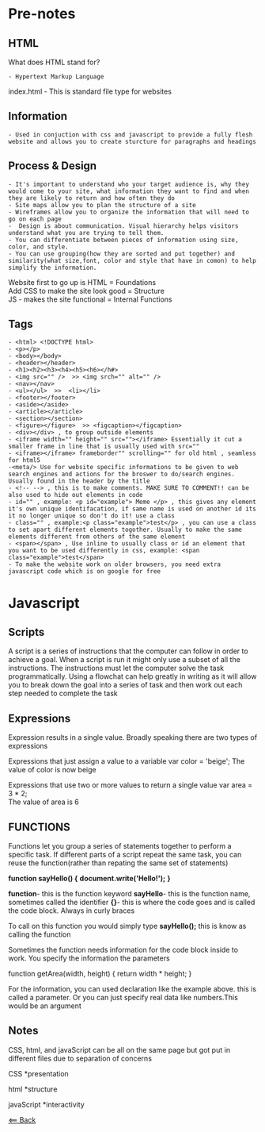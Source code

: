 # Pre-notes  

## HTML  

What does HTML stand for?  

    - Hypertext Markup Language  

index.html - This is standard file type for websites  

## Information  

    - Used in conjuction with css and javascript to provide a fully flesh website and allows you to create sturcture for paragraphs and headings

## Process & Design  

    - It's important to understand who your target audience is, why they would come to your site, what information they want to find and when they are likely to return and how often they do
    - Site maps allow you to plan the structure of a site
    - Wireframes allow you to organize the information that will need to go on each page
    -  Design is about communication. Visual hierarchy helps visitors understand what you are trying to tell them.
    - You can differentiate between pieces of information using size, color, and style.
    - You can use grouping(how they are sorted and put together) and similarity(what size,font, color and style that have in comon) to help simplify the information.

Website first to go up is HTML = Foundations  
Add CSS to make the site look good = Structure  
JS - makes the site functional = Internal Functions  

## Tags  

    - <html> <!DOCTYPE html>
    - <p></p>
    - <body></body>
    - <header></header>
    - <h1><h2><h3><h4><h5><h6></h#>
    - <img src="" />  >> <img srch="" alt="" />
    - <nav></nav>
    - <ul></ul>  >>  <li></li>
    - <footer></footer>
    - <aside></aside>
    - <article></article>
    - <section></section>
    - <figure></figure>  >> <figcaption></figcaption>
    - <div></div> , to group outside elements
    - <iframe width="" height="" src=""></iframe> Essentially it cut a smaller frame in line that is usually used with src=""
    - <iframe></iframe> frameborder"" scrolling="" for old html , seamless for html5
    -<meta/> Use for website specific informations to be given to web search engines and actions for the broswer to do/search engines. Usually found in the header by the title
    - <!-- --> , this is to make comments. MAKE SURE TO COMMENT!! can be also used to hide out elements in code
    - id="" , example: <p id="example"> Meme </p> , this gives any element it's own unique identifacation, if same name is used on another id its it no longer unique so don't do it! use a class
    - class="" , example:<p class="example">test</p> , you can use a class to set apart different elements togother. Usually to make the same elements different from others of the same element
    - <span></span> , Use inline to usually class or id an element that you want to be used differently in css, example: <span class="example">test</span>
    - To make the website work on older browsers, you need extra javascript code which is on google for free

# Javascript

## Scripts

A script is a series of instructions that the computer can follow in order to achieve a goal. When a script is run it might only use a subset of all the instructions. The instructions must let the computer solve the task programmatically. Using a flowchat can help greatly in writing as it will allow you to break down the goal into a series of task and then work out each step needed to complete the task  

## Expressions

Expression results in a single value. Broadly speaking there are two types of expressions

Expressions that just assign a value to a variable
 var color = 'beige';
The value of color is now beige

Expressions that use two or more values to return a single value
    var area = 3 * 2;  
The value of area is 6

## FUNCTIONS

Functions let you group a series of statements together to perform  a specific task. If different parts of a script repeat the same task, you can reuse the function(rather than repating the same set of statements)

**function sayHello() {**
    **document.write('Hello!');**
**}**

**function**- this is the function keyword
**sayHello**- this is the function name, sometimes called the identifier
**{}**- this is where the code goes and is called the code block. Always in curly braces

To call on this function you would simply type
**sayHello();**
this is know as calling the function

Sometimes the function needs information for the code block inside to work. You specify the information the parameters

function getArea(width, height) {
    return width * height;
}

For the information, you can used declaration like the example above. this is called a parameter.
Or you can just specify real data like numbers.This would be an argument  






## Notes  


 CSS, html, and javaScript can be all on the same page but got put in different files due to separation of concerns 

CSS
*presentation

html 
*structure

javaScript
*interactivity

[<== Back](../README.md)
